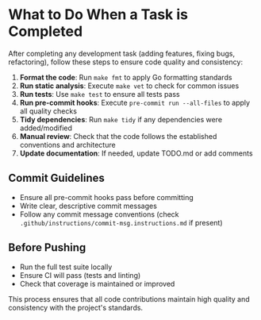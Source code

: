 # What to Do When a Task is Completed

After completing any development task (adding features, fixing bugs, refactoring), follow these steps to ensure code quality and consistency:

1. **Format the code**: Run `make fmt` to apply Go formatting standards
2. **Run static analysis**: Execute `make vet` to check for common issues
3. **Run tests**: Use `make test` to ensure all tests pass
4. **Run pre-commit hooks**: Execute `pre-commit run --all-files` to apply all quality checks
5. **Tidy dependencies**: Run `make tidy` if any dependencies were added/modified
6. **Manual review**: Check that the code follows the established conventions and architecture
7. **Update documentation**: If needed, update TODO.md or add comments

## Commit Guidelines
- Ensure all pre-commit hooks pass before committing
- Write clear, descriptive commit messages
- Follow any commit message conventions (check `.github/instructions/commit-msg.instructions.md` if present)

## Before Pushing
- Run the full test suite locally
- Ensure CI will pass (tests and linting)
- Check that coverage is maintained or improved

This process ensures that all code contributions maintain high quality and consistency with the project's standards.

